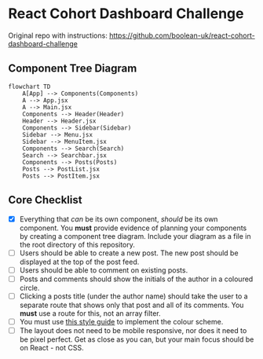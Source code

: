 # React Cohort Dashboard Challenge
Original repo with instructions: https://github.com/boolean-uk/react-cohort-dashboard-challenge

## Component Tree Diagram
```mermaid
flowchart TD
    A[App] --> Components(Components)
    A --> App.jsx
    A --> Main.jsx
    Components --> Header(Header)
    Header --> Header.jsx
    Components --> Sidebar(Sidebar)
    Sidebar --> Menu.jsx
    Sidebar --> MenuItem.jsx
    Components --> Search(Search)
    Search --> Searchbar.jsx
    Components --> Posts(Posts)
    Posts --> PostList.jsx
    Posts --> PostItem.jsx
```

## Core Checklist
- [x] Everything that *can* be its own component, *should* be its own component. You **must** provide evidence of planning your components by creating a component tree diagram. Include your diagram as a file in the root directory of this repository.
- [ ] Users should be able to create a new post. The new post should be displayed at the top of the post feed.
- [ ] Users should be able to comment on existing posts.
- [ ] Posts and comments should show the initials of the author in a coloured circle.
- [ ] Clicking a posts title (under the author name) should take the user to a separate route that shows only that post and all of its comments. You **must** use a route for this, not an array filter.
- [ ] You must use [this style guide](./STYLE_GUIDE.md) to implement the colour scheme.
- [ ] The layout does not need to be mobile responsive, nor does it need to be pixel perfect. Get as close as you can, but your main focus should be on React - not CSS.
